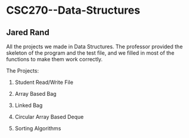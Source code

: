 # CSC270--Data-Structures
## Jared Rand

All the projects we made in Data Structures. The professor provided the skeleton of the program and the test file, and we filled in most of the functions to make them work correctly.

The Projects:

 1. Student Read/Write File
 
 2. Array Based Bag
 
 3. Linked Bag
 
 4. Circular Array Based Deque
 
 5. Sorting Algorithms
